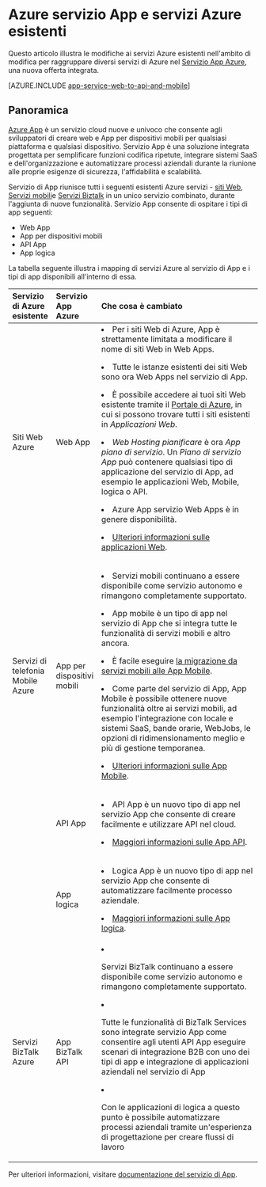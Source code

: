 <properties
    pageTitle="Servizio App Azure e l'impatto sulla servizi Azure esistenti"
    description="Viene illustrato l'impatto sul nuovo servizio App Azure e delle relative caratteristiche servizi esistenti in Azure."
    services="app-service"
    documentationCenter=""
    authors="yochay"
    manager="nirma"
    editor=""/>

<tags
    ms.service="app-service"
    ms.workload="na"
    ms.tgt_pltfrm="na"
    ms.devlang="na"
    ms.topic="article"
    ms.date="02/12/2016"
    ms.author="yochayk"/>


# <a name="azure-app-service-and-existing-azure-services"></a>Azure servizio App e servizi Azure esistenti

Questo articolo illustra le modifiche ai servizi Azure esistenti nell'ambito di modifica per raggruppare diversi servizi di Azure nel [Servizio App Azure](https://azure.microsoft.com/services/app-service/), una nuova offerta integrata.

[AZURE.INCLUDE [app-service-web-to-api-and-mobile](../../includes/app-service-web-to-api-and-mobile.md)]

## <a name="overview"></a>Panoramica

[Azure App](https://azure.microsoft.com/services/app-service/) è un servizio cloud nuove e univoco che consente agli sviluppatori di creare web e App per dispositivi mobili per qualsiasi piattaforma e qualsiasi dispositivo. Servizio App è una soluzione integrata progettata per semplificare funzioni codifica ripetute, integrare sistemi SaaS e dell'organizzazione e automatizzare processi aziendali durante la riunione alle proprie esigenze di sicurezza, l'affidabilità e scalabilità.

Servizio di App riunisce tutti i seguenti esistenti Azure servizi - [siti Web](https://azure.microsoft.com/services/websites/), [Servizi mobili](https://azure.microsoft.com/services/mobile-services/)e [Servizi Biztalk](https://azure.microsoft.com/services/biztalk-services/) in un unico servizio combinato, durante l'aggiunta di nuove funzionalità.  Servizio App consente di ospitare i tipi di app seguenti:

-   Web App
-   App per dispositivi mobili
-   API App
-   App logica

La tabella seguente illustra i mapping di servizi Azure al servizio di App e i tipi di app disponibili all'interno di essa.

<table>
<thead>
<tr class="header">
<th align="left", style="width:10%">Servizio di Azure esistente</th>
<th align="left", style="width:10%">Servizio App Azure</th>
<th align="left", style="width:80%">Che cosa è cambiato</th>
</tr>
</thead>
<tbody>
<tr class="odd">
<td align="left">Siti Web Azure</td>
<td align="left">Web App</td>
<td align="left"><li>Per i siti Web di Azure, App è strettamente limitata a modificare il nome di siti Web in Web Apps.
<p><li>Tutte le istanze esistenti dei siti Web sono ora Web Apps nel servizio di App.</p>
<p><li>È possibile accedere ai tuoi siti Web esistente tramite il <a href="http://go.microsoft.com/fwlink/?LinkId=529715">Portale di Azure</a>, in cui si possono trovare tutti i siti esistenti in <em>Applicazioni Web</em>.</p>
<p><li><em>Web Hosting pianificare</em> è ora <em>App piano di servizio</em>. Un <em>Piano di servizio App</em> può contenere qualsiasi tipo di applicazione del servizio di App, ad esempio le applicazioni Web, Mobile, logica o API.</p>
<p><li>Azure App servizio Web Apps è in genere disponibilità.</p>
<p><li><a href="http://azure.microsoft.com/services/app-service/web/">Ulteriori informazioni sulle applicazioni Web</a>.</p></td>
</tr>
<tr class="even">
<td align="left">Servizi di telefonia Mobile Azure</td>
<td align="left">App per dispositivi mobili</td>
<td align="left"><p><li>Servizi mobili continuano a essere disponibile come servizio autonomo e rimangono completamente supportato.</p>
<p><li>App mobile è un tipo di app nel servizio di App che si integra tutte le funzionalità di servizi mobili e altro ancora.</p>
<p><li>È facile eseguire <a href="http://go.microsoft.com/fwlink/?LinkID=724279&clcid=0x409">la migrazione da servizi mobili alle App Mobile</a>.</p>
<p><li>Come parte del servizio di App, App Mobile è possibile ottenere nuove funzionalità oltre ai servizi mobili, ad esempio l'integrazione con locale e sistemi SaaS, bande orarie, WebJobs, le opzioni di ridimensionamento meglio e più di gestione temporanea.</p>
<p><li><a href="http://azure.microsoft.com/services/app-service/mobile/">Ulteriori informazioni sulle App Mobile</a>.</p>
</tr>
<tr class="odd">
<td align="left"></td>
<td align="left">API App</td>
<td align="left">
<p><li>API App è un nuovo tipo di app nel servizio App che consente di creare facilmente e utilizzare API nel cloud.</p>
<p><li><a href="http://azure.microsoft.com/services/app-service/api/">Maggiori informazioni sulle App API</a>.</p></td>
</tr>
<tr class="even">
<td align="left"></td>
<td align="left">App logica</td>
<td align="left">
<p><li>Logica App è un nuovo tipo di app nel servizio App che consente di automatizzare facilmente processo aziendale.</p>
<p><li><a href="http://azure.microsoft.com/services/app-service/logic/">Maggiori informazioni sulle App logica</a>.</p></td>
</tr>
<tr class="odd">
<td align="left">Servizi BizTalk Azure</td>
<td align="left">App BizTalk API</td>
<td align="left">
<li><p>Servizi BizTalk continuano a essere disponibile come servizio autonomo e rimangono completamente supportato.</p>
<li><p>Tutte le funzionalità di BizTalk Services sono integrate servizio App come consentire agli utenti API App eseguire scenari di integrazione B2B con uno dei tipi di app e integrazione di applicazioni aziendali nel servizio di App</p>
<li><p>Con le applicazioni di logica a questo punto è possibile automatizzare processi aziendali tramite un'esperienza di progettazione per creare flussi di lavoro</p></td>
</tr>
</tbody>
</table>

Per ulteriori informazioni, visitare [documentazione del servizio di App](https://azure.microsoft.com/documentation/services/app-service/).
